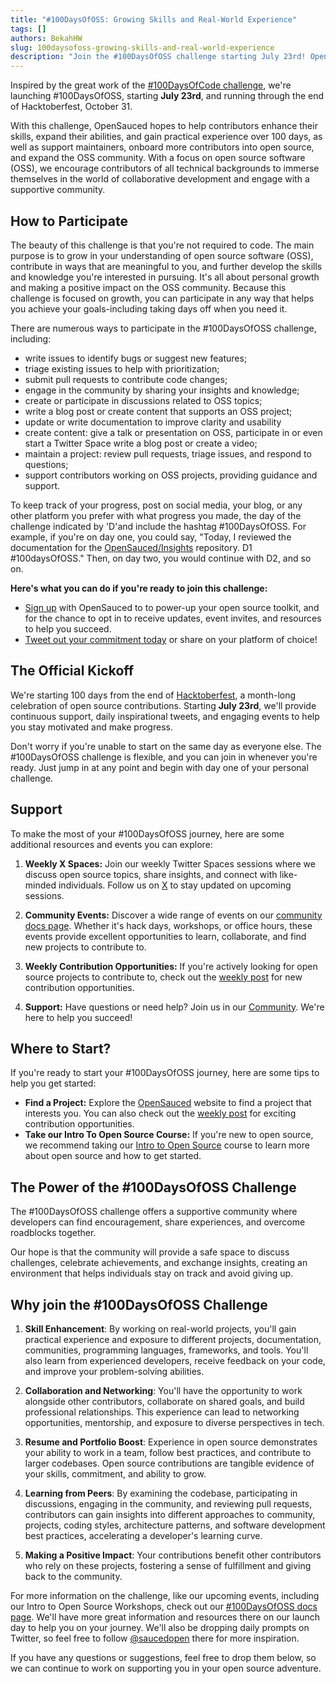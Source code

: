 ```yaml
---
title: "#100DaysOfOSS: Growing Skills and Real-World Experience"
tags: []
authors: BekahHW
slug: 100daysofoss-growing-skills-and-real-world-experience
description: "Join the #100DaysOfOSS challenge starting July 23rd! OpenSauced invites you to enhance your skills, contribute to open source software, and expand the OSS community. Participate in various ways, such as writing issues, submitting pull requests, creating content, or supporting projects. Post your progress with the hashtag #100DaysOfOSS."
---
```


Inspired by the great work of the [#100DaysOfCode challenge](https://www.100daysofcode.com/), we're launching #100DaysOfOSS, starting **July 23rd**, and running through the end of Hacktoberfest, October 31.

With this challenge, OpenSauced hopes to help contributors enhance their skills, expand their abilities, and gain practical experience over 100 days, as well as support maintainers, onboard more contributors into open source, and expand the OSS community. With a focus on open source software (OSS), we encourage contributors of all technical backgrounds to immerse themselves in the world of collaborative development and engage with a supportive community.

<!-- truncate -->

## How to Participate

The beauty of this challenge is that you're not required to code. The main purpose is to grow in your understanding of open source software (OSS), contribute in ways that are meaningful to you, and further develop the skills and knowledge you're interested in pursuing. It's all about personal growth and making a positive impact on the OSS community. Because this challenge is focused on growth, you can participate in any way that helps you achieve your goals-including taking days off when you need it.

There are numerous ways to participate in the #100DaysOfOSS challenge, including:

- write issues to identify bugs or suggest new features;
- triage existing issues to help with prioritization;
- submit pull requests to contribute code changes;
- engage in the community by sharing your insights and knowledge;
- create or participate in discussions related to OSS topics;
- write a blog post or create content that supports an OSS project;
- update or write documentation to improve clarity and usability
- create content: give a talk or presentation on OSS, participate in or even start a Twitter Space write a blog post or create a video;  
- maintain a project: review pull requests, triage issues, and respond to questions;
- support contributors working on OSS projects, providing guidance and support.

To keep track of your progress, post on social media, your blog, or any other platform you prefer with what progress you made, the day of the challenge indicated by 'D'and include the hashtag #100DaysOfOSS. For example, if you're on day one, you could say, "Today, I reviewed the documentation for the [OpenSauced/Insights](https://github.com/open-sauced/insights) repository. D1 #100daysOfOSS." Then, on day two, you would continue with D2, and so on.

**Here's what you can do if you're ready to join this challenge:**

- [Sign up](https://app.opensauced.pizza/) with OpenSauced to to power-up your open source toolkit, and for the chance to opt in to receive updates, event invites, and resources to help you succeed.
- [Tweet out your commitment today](https://twitter.com/intent/tweet?text=I%27m%20joining%20the%20%23100DaysOfOSS%20challenge%20with%20%40saucedopen%20to%20grow%20my%20skills%2C%20gain%20real-world%20experience%20in%20open%20source%2C%20and%20to%20make%20a%20positive%20impact%20on%20the%20OSS%20Community!) or share on your platform of choice!

## The Official Kickoff

We're starting 100 days from the end of [Hacktoberfest](https://hacktoberfest.com/), a month-long celebration of open source contributions. Starting **July 23rd**, we'll provide continuous support, daily inspirational tweets, and engaging events to help you stay motivated and make progress.

Don't worry if you're unable to start on the same day as everyone else. The #100DaysOfOSS challenge is flexible, and you can join in whenever you're ready. Just jump in at any point and begin with day one of your personal challenge.

## Support

To make the most of your #100DaysOfOSS journey, here are some additional resources and events you can explore:

1. **Weekly X Spaces:** Join our weekly Twitter Spaces sessions where we discuss open source topics, share insights, and connect with like-minded individuals. Follow us on [X](https://X.com/saucedopen) to stay updated on upcoming sessions.

2. **Community Events:** Discover a wide range of events on our [community docs page](https://opensauced.pizza/docs/community/welcome-to-the-community). Whether it's hack days, workshops, or office hours, these events provide excellent opportunities to learn, collaborate, and find new projects to contribute to.

3. **Weekly Contribution Opportunities:** If you're actively looking for open source projects to contribute to, check out the [weekly post](https://dev.to/bekahhw/series/23323) for new contribution opportunities.

4. **Support:** Have questions or need help? Join us in our [Community](https://github.com/orgs/open-sauced/discussions/1). We're here to help you succeed!

## Where to Start?

If you're ready to start your #100DaysOfOSS journey, here are some tips to help you get started:

- **Find a Project:** Explore the [OpenSauced](https://opensauced.pizza/) website to find a project that interests you. You can also check out the [weekly post](https://dev.to/bekahhw/series/) for exciting contribution opportunities.
- **Take our Intro To Open Source Course:** If you're new to open source, we recommend taking our [Intro to Open Source](https://github.com/open-sauced/intro) course to learn more about open source and how to get started.

## The Power of the #100DaysOfOSS Challenge

The #100DaysOfOSS challenge offers a supportive community where developers can find encouragement, share experiences, and overcome roadblocks together.

Our hope is that the community will provide a safe space to discuss challenges, celebrate achievements, and exchange insights, creating an environment that helps individuals stay on track and avoid giving up.

## Why join the #100DaysOfOSS Challenge

1. **Skill Enhancement**: By working on real-world projects, you'll gain practical experience and exposure to different projects, documentation, communities, programming languages, frameworks, and tools. You'll also learn from experienced developers, receive feedback on your code, and improve your problem-solving abilities.

2. **Collaboration and Networking**: You'll have the opportunity to work alongside other contributors, collaborate on shared goals, and build professional relationships. This experience can lead to networking opportunities, mentorship, and exposure to diverse perspectives in tech.

3. **Resume and Portfolio Boost**: Experience in open source demonstrates your ability to work in a team, follow best practices, and contribute to larger codebases. Open source contributions are tangible evidence of your skills, commitment, and ability to grow.

4. **Learning from Peers**: By examining the codebase, participating in discussions, engaging in the community, and reviewing pull requests, contributors can gain insights into different approaches to community, projects, coding styles, architecture patterns, and software development best practices, accelerating a developer's learning curve.

5. **Making a Positive Impact**: Your contributions benefit other contributors who rely on these projects, fostering a sense of fulfillment and giving back to the community.

For more information on the challenge, like our upcoming events, including our Intro to Open Source Workshops, check out our [#100DaysOfOSS docs page](https://opensauced.pizza/docs/community/100-days-of-oss/). We'll have more great information and resources there on our launch day to help you on your journey. We'll also be dropping daily prompts on Twitter, so feel free to follow [@saucedopen](https://twitter.com/saucedopen) there for more inspiration.

If you have any questions or suggestions, feel free to drop them below, so we can continue to work on supporting you in your open source adventure.
